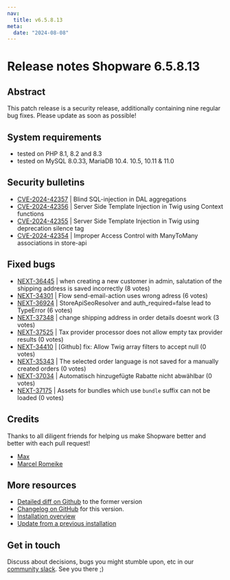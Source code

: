 ```yaml
---
nav:
  title: v6.5.8.13
meta:
  date: "2024-08-08"
---
```


# Release notes Shopware 6.5.8.13

## Abstract

This patch release is a security release, additionally containing nine regular bug fixes. Please update as soon as possible!

## System requirements

* tested on PHP 8.1, 8.2 and 8.3
* tested on MySQL 8.0.33, MariaDB 10.4. 10.5, 10.11 & 11.0

## Security bulletins

* [CVE-2024-42357](https://github.com/shopware/shopware/security/advisories/GHSA-p6w9-r443-r752) | Blind SQL-injection in DAL aggregations
* [CVE-2024-42356](https://github.com/shopware/shopware/security/advisories/GHSA-35jp-8cgg-p4wj) | Server Side Template Injection in Twig using Context functions
* [CVE-2024-42355](https://github.com/shopware/shopware/security/advisories/GHSA-27wp-jvhw-v4xp) | Server Side Template Injection in Twig using deprecation silence tag
* [CVE-2024-42354](https://github.com/shopware/shopware/security/advisories/GHSA-hhcq-ph6w-494g) | Improper Access Control with ManyToMany associations in store-api

## Fixed bugs

* [NEXT-36445](https://issues.shopware.com/issues/NEXT-36445) | when creating a new customer in admin, salutation of the shipping address is saved incorrectly (8 votes)
* [NEXT-34301](https://issues.shopware.com/issues/NEXT-34301) | Flow send-email-action uses wrong adress (6 votes)
* [NEXT-36924](https://issues.shopware.com/issues/NEXT-36924) | StoreApiSeoResolver and auth_required=false lead to TypeError (6 votes)
* [NEXT-37348](https://issues.shopware.com/issues/NEXT-37348) | change shipping address in order details doesnt work (3 votes)
* [NEXT-37525](https://issues.shopware.com/issues/NEXT-37525) | Tax provider processor does not allow empty tax provider results  (0 votes)
* [NEXT-34410](https://issues.shopware.com/issues/NEXT-34410) | [Github] fix: Allow Twig array filters to accept null (0 votes)
* [NEXT-35343](https://issues.shopware.com/issues/NEXT-35343) | The selected order language is not saved for a manually created orders (0 votes)
* [NEXT-37034](https://issues.shopware.com/issues/NEXT-37034) | Automatisch hinzugefügte Rabatte nicht abwählbar (0 votes)
* [NEXT-37175](https://issues.shopware.com/issues/NEXT-37175) | Assets for bundles which use `bundle` suffix can not be loaded (0 votes)

## Credits

Thanks to all diligent friends for helping us make Shopware better and better with each pull request!

* [Max](https://github.com/aragon999)
* [Marcel Romeike](https://github.com/mromeike)

## More resources

* [Detailed diff on Github](https://github.com/shopware/shopware/compare/v6.5.8.12...v6.5.8.13) to the former version
* [Changelog on GitHub](https://github.com/shopware/shopware/blob/v6.5.8.13/CHANGELOG.md) for this version.
* [Installation overview](https://developer.shopware.com/docs/guides/installation/)
* [Update from a previous installation](https://developer.shopware.com/docs/guides/installation/template.html#update-shopware)

## Get in touch

Discuss about decisions, bugs you might stumble upon, etc in our [community slack](https://slack.shopware.com). See you there ;)